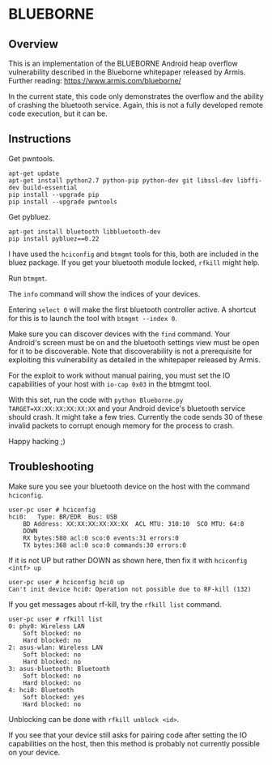 # BLUEBORNE

## Overview

This is an implementation of the BLUEBORNE Android heap overflow vulnerability described in the Blueborne whitepaper released by Armis. Further reading: https://www.armis.com/blueborne/

In the current state, this code only demonstrates the overflow and the ability of crashing the bluetooth service. Again, this is not a fully developed remote code execution, but it can be.

## Instructions

Get pwntools.

```
apt-get update
apt-get install python2.7 python-pip python-dev git libssl-dev libffi-dev build-essential
pip install --upgrade pip
pip install --upgrade pwntools
```

Get pybluez.

```
apt-get install bluetooth libbluetooth-dev
pip install pybluez==0.22
```

I have used the `hciconfig` and `btmgmt` tools for this, both are included in the bluez package. If you get your bluetooth module locked, `rfkill` might help.

Run `btmgmt`. 

The `info` command will show the indices of your devices.

Entering `select 0` will make the first bluetooth controller active. A shortcut for this is to launch the tool with `btmgmt --index 0`.

Make sure you can discover devices with the `find` command. Your Android's screen must be on and the bluetooth settings view must be open for it to be discoverable. Note that discoverability is not a prerequisite for exploiting this vulnerability as detailed in the whitepaper released by Armis.

For the exploit to work without manual pairing, you must set the IO capabilities of your host with `io-cap 0x03` in the btmgmt tool.

With this set, run the code with `python Blueborne.py TARGET=XX:XX:XX:XX:XX:XX` and your Android device's bluetooth service should crash. It might take a few tries. Currently the code sends 30 of these invalid packets to corrupt enough memory for the process to crash.

Happy hacking ;)

## Troubleshooting

Make sure you see your bluetooth device on the host with the command `hciconfig`.

```
user-pc user # hciconfig
hci0:	Type: BR/EDR  Bus: USB
	BD Address: XX:XX:XX:XX:XX:XX  ACL MTU: 310:10  SCO MTU: 64:8
	DOWN 
	RX bytes:580 acl:0 sco:0 events:31 errors:0
	TX bytes:368 acl:0 sco:0 commands:30 errors:0
```

If it is not UP but rather DOWN as shown here, then fix it with `hciconfig <intf> up`

```
user-pc user # hciconfig hci0 up
Can't init device hci0: Operation not possible due to RF-kill (132)
```

If you get messages about rf-kill, try the `rfkill list` command.

```
user-pc user # rfkill list
0: phy0: Wireless LAN
	Soft blocked: no
	Hard blocked: no
2: asus-wlan: Wireless LAN
	Soft blocked: no
	Hard blocked: no
3: asus-bluetooth: Bluetooth
	Soft blocked: no
	Hard blocked: no
4: hci0: Bluetooth
	Soft blocked: yes
	Hard blocked: no
```

Unblocking can be done with `rfkill unblock <id>`.

If you see that your device still asks for pairing code after setting the IO capabilities on the host, then this method is probably not currently possible on your device.
